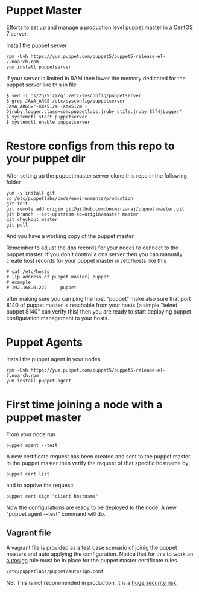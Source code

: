 # Puppet Master
Efforts to set up and manage a production level puppet master in a CentOS 7 server.

Install the puppet server

    rpm -Uvh https://yum.puppet.com/puppet5/puppet5-release-el-7.noarch.rpm
    yum install puppetserver

If your server is limited in RAM then lower the memory dedicated for the puppet server like this in file
    
    $ sed -i 's/2g/512m/g' /etc/sysconfig/puppetserver    
    $ grep JAVA_ARGS /etc/sysconfig/puppetserver
    JAVA_ARGS="-Xms512m -Xmx512m -Djruby.logger.class=com.puppetlabs.jruby_utils.jruby.Slf4jLogger"
    $ systemctl start puppetserver
    $ systemctl enable puppetserver

# Restore configs from this repo to your puppet dir
After setting up the puppet master server clone this repo in the following folder

    yum -y install git
    cd /etc/puppetlabs/code/environments/production
    git init
    git remote add origin git@github.com:besmirzanaj/puppet-master.git
    git branch --set-upstream-to=origin/master master
    git checkout master
    git pull

And you have a working copy of the puppet master.

Remember to adjust the dns records for your nodes to connect to the puppet master. If you don't control a dns server then you can manually create host records for your puppet master in /etc/hosts like this
    
    # cat /etc/hosts
    # [ip address of puppet master] puppet
    # example
    # 192.168.0.222     puppet
    
after making sure you can ping the host "puppet" make also sure that port 8140 of puppet master is reachable from your hosts (a simple "telnet puppet 8140" can verify this) then you are ready to start deploying puppet configuration management to your hosts.

# Puppet Agents
Install the puppet agent in your nodes
    
    rpm -Uvh https://yum.puppet.com/puppet5/puppet5-release-el-7.noarch.rpm
    yum install puppet-agent

# First time joining a node with a puppet master
From your node run
    
    puppet agent --test
    
A new certificate request has been created and sent to the puppet master. In the puppet master then verify the request of that specific hostname by:

    puppet cert list
    
and to apprive the request:

    puppet cert sign "client hostname"
    
Now the configurations are ready to be deployed to the node. A new "puppet agent --test" command will do.

## Vagrant file
A vagrant file is provided as a test case scenario of joinig the puppet masters and auto applying the configuration.
Notice that for this to work an [autosign](https://puppet.com/docs/puppet/5.3/ssl_autosign.html) rule must be in place for the puppet master certificate rules.

    /etc/puppetlabs/puppet/autosign.conf
    
NB. This is not recommended in production, it is a [huge security risk](https://puppet.com/docs/puppet/5.3/ssl_autosign.html#security-implications-of-policy-based-autosigning)
